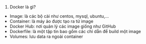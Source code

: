1. Docker là gì? 
- Image: là các bộ cài như centos, mysql, ubuntu,...
- Container: là máy ảo được tạo ra từ image
- Docker Hub: nơi quản lý các image giống như GitHub
- Dockerfile: là một tập tin bao gồm các chỉ dẫn để build một image
- Volumes: lưu data ra ngoài container  